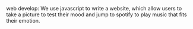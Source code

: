 web develop: We use javascript to write a website, which allow users to take a picture to test their mood and jump to spotify to play music that fits their emotion.
